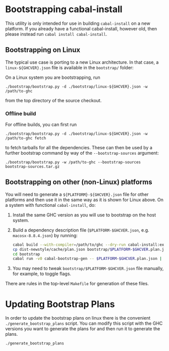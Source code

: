 # Bootstrapping cabal-install

This utility is only intended for use in building `cabal-install`
on a new platform. If you already have a functional cabal-install, however old, then
please instead run `cabal install cabal-install`.

## Bootstrapping on Linux

The typical use case is porting to a new Linux architecture. In that case,
a `linux-${GHCVER}.json` file is available in the `bootstrap/` folder:

On a Linux system you are bootstrapping, run

    ./bootstrap/bootstrap.py -d ./bootstrap/linux-${GHCVER}.json -w /path/to-ghc

from the top directory of the source checkout.

### Offline build

For offline builds, you can first run

    ./bootstrap/bootstrap.py -d ./bootstrap/linux-${GHCVER}.json -w /path/to-ghc fetch

to fetch tarballs for all the dependencies. These can then be used by a further
bootstrap command by way of the `--bootstrap-sources` argument:

    ./bootstrap/bootstrap.py -w /path/to-ghc --bootstrap-sources bootstrap-sources.tar.gz

## Bootstrapping on other (non-Linux) platforms

You will need to generate a `${PLATFORM}-${GHCVER}.json` file for other platforms and then use it
in the same way as it is shown for Linux above. On a system with functional `cabal-install`, do:

1. Install the same GHC version as you will use to bootstrap on the host system.

2. Build a dependency description file (`$PLATFORM-$GHCVER.json`, e.g. `macosx-8.8.4.json`) by running:

   ```sh
   cabal build --with-compiler=/path/to/ghc --dry-run cabal-install:exe:cabal
   cp dist-newstyle/cache/plan.json bootstrap/$PLATFORM-$GHCVER.plan.json
   cd bootstrap
   cabal run -v0 cabal-bootstrap-gen -- $PLATFORM-$GHCVER.plan.json | tee $PLATFORM-$GHCVER.json
   ```

3. You may need to tweak `bootstrap/$PLATFORM-$GHCVER.json` file manually,
     for example, to toggle flags.

There are rules in the top-level `Makefile` for generation of these files.

# Updating Bootstrap Plans

In order to update the bootstrap plans on linux there is the convenient `./generate_bootstrap_plans`
script. You can modify this script with the GHC versions you want to generate the plans for and
then run it to generate the plans.

```
./generate_bootstrap_plans
```

